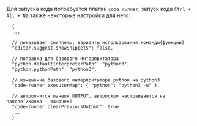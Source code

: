 Для запуска кода потребуется плагин `code runner`, запуск кода `Ctrl + Alt + N`а также некоторые настройки для него:  
``` 
  {
  ...
  
  // показывает сниппеты, варианты использования команды(функции)
  "editor.suggest.showSnippets": false,
  
  // поправка для базового интерпритатора
  "python.defaultInterpreterPath": "python3",
  "python.pythonPath": "python3",
  
  // изменение базового интерпритатора python на python3
  "code-runner.executorMap": { "python": "python3 -u" },
  
  // автроочится панели OUTPUT, автроскро настраивается на панеле(иконка - замочек)
  "code-runner.clearPreviousOutput": true
  ...
  }
```
